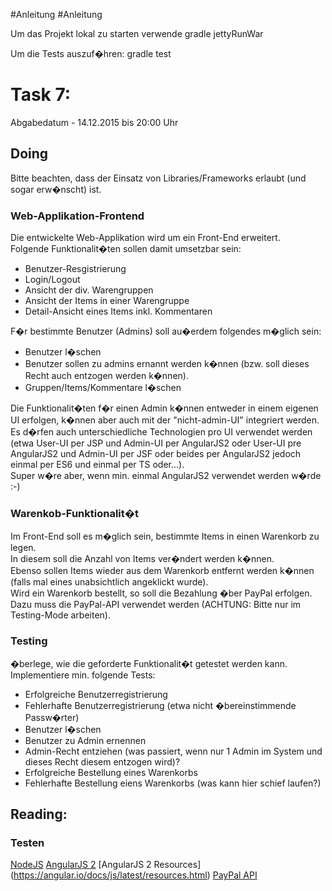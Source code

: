 #Anleitung 
#Anleitung   
  
Um das Projekt lokal zu starten verwende
gradle jettyRunWar

Um die Tests auszuf�hren:
gradle test

# Task 7:

Abgabedatum - 14.12.2015 bis 20:00 Uhr

## Doing

Bitte beachten, dass der Einsatz von Libraries/Frameworks erlaubt (und sogar erw�nscht) ist.

### Web-Applikation-Frontend

Die entwickelte Web-Applikation wird um ein Front-End erweitert.   
Folgende Funktionalit�ten sollen damit umsetzbar sein:
 * Benutzer-Resgistrierung
 * Login/Logout
 * Ansicht der div. Warengruppen
 * Ansicht der Items in einer Warengruppe
 * Detail-Ansicht eines Items inkl. Kommentaren

F�r bestimmte Benutzer (Admins) soll au�erdem folgendes m�glich sein:
 * Benutzer l�schen
 * Benutzer sollen zu admins ernannt werden k�nnen (bzw. soll dieses Recht auch entzogen werden k�nnen).
 * Gruppen/Items/Kommentare l�schen

Die Funktionalit�ten f�r einen Admin k�nnen entweder in einem eigenen UI erfolgen, k�nnen aber auch mit der "nicht-admin-UI" integriert werden.   
Es d�rfen auch unterschiedliche Technologien pro UI verwendet werden (etwa User-UI per JSP und Admin-UI per AngularJS2 oder User-UI pre AngularJS2 und Admin-UI per JSF oder beides per AngularJS2 jedoch einmal per ES6 und einmal per TS oder...).   
Super w�re aber, wenn min. einmal AngularJS2 verwendet werden w�rde :-)

### Warenkob-Funktionalit�t
Im Front-End soll es m�glich sein, bestimmte Items in einen Warenkorb zu legen.   
In diesem soll die Anzahl von Items ver�ndert werden k�nnen.   
Ebenso sollen Items wieder aus dem Warenkorb entfernt werden k�nnen (falls mal eines unabsichtlich angeklickt wurde).   
Wird ein Warenkorb bestellt, so soll die Bezahlung �ber PayPal erfolgen.   
Dazu muss die PayPal-API verwendet werden (ACHTUNG: Bitte nur im Testing-Mode arbeiten).

### Testing
�berlege, wie die geforderte Funktionalit�t getestet werden kann.
Implementiere min. folgende Tests:
 * Erfolgreiche Benutzerregistrierung
 * Fehlerhafte Benutzerregistrierung (etwa nicht �bereinstimmende Passw�rter)
 * Benutzer l�schen
 * Benutzer zu Admin ernennen
 * Admin-Recht entziehen (was passiert, wenn nur 1 Admin im System und dieses Recht diesem entzogen wird)?
 * Erfolgreiche Bestellung eines Warenkorbs
 * Fehlerhafte Bestellung eiens Warenkorbs (was kann hier schief laufen?)

## Reading:

### Testen
[NodeJS](https://nodejs.org/)
[AngularJS 2](https://angular.io/)
[AngularJS 2 Resources] (https://angular.io/docs/js/latest/resources.html)
[PayPal API](https://developer.paypal.com/docs/api/overview/)



